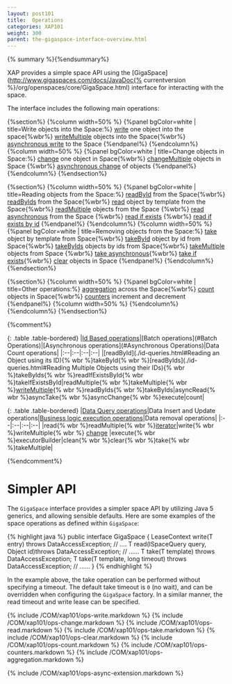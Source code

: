 ```yaml
---
layout: post101
title:  Operations
categories: XAP101
weight: 300
parent: the-gigaspace-interface-overview.html
---
```



{% summary %}{%endsummary%}


XAP provides a simple space API using the [GigaSpace](http://www.gigaspaces.com/docs/JavaDoc{% currentversion %}/org/openspaces/core/GigaSpace.html) interface for interacting with the space.


The interface includes the following main operations:

{%section%}
{%column width=50% %}
{%panel bgColor=white | title=Write objects into the Space:%}
[write](#write) one object into the space{%wbr%}
[writeMultiple](#writeMultiple) objects into the Space{%wbr%}
[asynchronous write](#asynchronousWrite) to the Space
{%endpanel%}
{%endcolumn%}
{%column width=50% %}
{%panel bgColor=white | title=Change objects in Space:%}
[change](#change) one object in Space{%wbr%}
		  [changeMultiple](./change-api.html) objects in Space {%wbr%}
[asynchronous change](./change-api.html) of objects
{%endpanel%}
{%endcolumn%}
{%endsection%}


{%section%}
{%column width=50% %}
{%panel bgColor=white |  title=Reading objects from the Space:%}
[readById](#read) from the Space{%wbr%}
[readByIds](#readMultiple) from the Space{%wbr%}
[read](#read) object by template from the Space{%wbr%}
[readMultiple](#readMultiple) objects from the Space {%wbr%}
[read asynchronous](#asynchronousRead) from the Space {%wbr%}
[read if exists](#readIfExists) {%wbr%}
[read if exists by id](#readIfExists)
{%endpanel%}
{%endcolumn%}
{%column width=50% %}
{%panel bgColor=white |  title=Removing objects from the Space:%}
[take](#take) object by template from Space{%wbr%}
[takeById](#take) object by id from Space{%wbr%}
[takeByIds](#takeMultiple) objects by ids from Space{%wbr%}
[takeMultiple](#takeMultiple) objects from Space {%wbr%}
[take asynchronous](#asynchronousTake){%wbr%}
[take if exists](#takeIfExists){%wbr%}
[clear](#clear) objects in Space
{%endpanel%}
{%endcolumn%}
{%endsection%}

{%section%}
{%column width=50% %}
{%panel bgColor=white |  title=Other operations:%}
[aggregation](#aggregators)  across the Space{%wbr%}
[count](#count) objects in Space{%wbr%}
[counters](#counters) increment and decrement
{%endpanel%}
{%column width=50% %}
{%endcolumn%}
{%endcolumn%}
{%endsection%}

{%comment%}

{: .table .table-bordered}
|[Id Based operations](./id-queries.html)|[Batch operations](#Batch Operations)|[Asynchronous operations](#Asynchronous Operations)|Data Count operations|
|:--|:--|:--|:--|
|[readById](./id-queries.html#Reading an Object using its ID){% wbr %}takeById{% wbr %}[readByIds](./id-queries.html#Reading Multiple Objects using their IDs){% wbr %}takeByIds{% wbr %}readIfExistsById{% wbr %}takeIfExistsById|readMultiple{% wbr %}takeMultiple{% wbr %}[writeMultiple](#writeMultiple){% wbr %}readByIds{% wbr %}takeByIds|asyncRead{% wbr %}asyncTake{% wbr %}asyncChange{% wbr %}execute|count|

{: .table .table-bordered}
|[Data Query operations](./query-sql.html)|Data Insert and Update operations|[Business logic execution operations](./task-execution-over-the-space.html)|Data removal operations|
|:--|:--|:--|:--|
|read{% wbr %}readMultiple{% wbr %}[iterator](./query-paging-support.html)|write{% wbr %}writeMultiple{% wbr %}   [change](./change-api.html) |execute{% wbr %}executorBuilder|clean{% wbr %}clear{% wbr %}take{% wbr %}takeMultiple|

{%endcomment%}

# Simpler API

The `GigaSpace` interface provides a simpler space API by utilizing Java 5 generics, and allowing sensible defaults. Here are some examples of the space operations as defined within `GigaSpace`:

{% highlight java %}
public interface GigaSpace {
    <T> LeaseContext<T> write(T entry) throws DataAccessException;
    // ....
    <T> T read(ISpaceQuery<T> query, Object id)throws DataAccessException;
    // ......
    <T> T take(T template) throws DataAccessException;
    <T> T take(T template, long timeout) throws DataAccessException;
    // ......
}
{% endhighlight %}

In the example above, the take operation can be performed without specifying a timeout. The default take timeout is `0` (no wait), and can be overridden when configuring the `GigaSpace` factory. In a similar manner, the read timeout and write lease can be specified.




{% include /COM/xap101/ops-write.markdown %}
{% include /COM/xap101/ops-change.markdown %}
{% include /COM/xap101/ops-read.markdown %}
{% include /COM/xap101/ops-take.markdown %}
{% include /COM/xap101/ops-clear.markdown %}
{% include /COM/xap101/ops-count.markdown %}
{% include /COM/xap101/ops-counters.markdown %}
{% include /COM/xap101/ops-aggregation.markdown %}


{% include /COM/xap101/ops-async-extension.markdown %}
